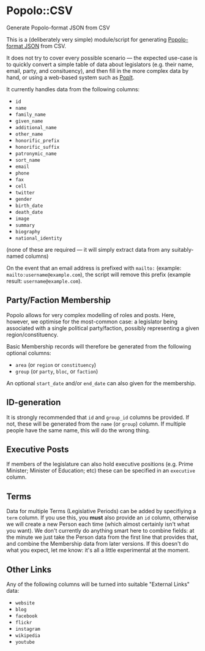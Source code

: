 # Popolo::CSV

Generate Popolo-format JSON from CSV

This is a (deliberately very simple) module/script for generating 
[Popolo-format JSON](http://www.popoloproject.com/) from CSV.

It does not try to cover every possible scenario — the expected use-case
is to quickly convert a simple table of data about legislators (e.g.
their name, email, party, and consituency), and then fill in the more
complex data by hand, or using a web-based system such as
[PopIt](https://popit.mysociety.org/).

It currently handles data from the following columns:
* `id`
* `name`
* `family_name`
* `given_name`
* `additional_name`
* `other_name`
* `honorific_prefix`
* `honorific_suffix`
* `patronymic_name`
* `sort_name`
* `email`
* `phone`
* `fax`
* `cell`
* `twitter`
* `gender`
* `birth_date`
* `death_date`
* `image`
* `summary`
* `biography`
* `national_identity`

(none of these are required — it will simply extract data from any
suitably-named columns)

On the event that an email address is prefixed with `mailto:` (example: `mailto:username@example.com`), the script will remove this prefix (example result: `username@example.com`).

## Party/Faction Membership

Popolo allows for very complex modelling of roles and posts. Here,
however, we optimise for the most-common case: a legislator being
associated with a single political party/faction, possibly representing
a given region/constituency.

Basic Membership records will therefore be generated from the following
optional columns:

* `area`  (or `region` or `constituency`)
* `group` (or `party`, `bloc`, or `faction`)

An optional `start_date` and/or `end_date` can also given for the
membership.

## ID-generation

It is strongly recommended that `id` and `group_id` columns be provided.
If not, these will be generated from the `name` (or `group`) column. If
multiple people have the same name, this will do the wrong thing.

## Executive Posts

If members of the legislature can also hold executive positions (e.g.
Prime Minister; Minister of Education; etc) these can be specified in an
`executive` column. 

## Terms

Data for multiple Terms (Legislative Periods) can be added by
specifiying a `term` column. If you use this, you **must** also provide
an `id` column, otherwise we will create a new Person each time (which
almost certainly isn't what you want). We don't currently do anything
smart here to combine fields: at the minute we just take the Person data
from the first line that provides that, and combine the Membership data
from later versions. If this doesn't do what you expect, let me know:
it's all a little experimental at the moment.

## Other Links

Any of the following columns will be turned into suitable "External
Links" data:

* `website`
* `blog`
* `facebook`
* `flickr`
* `instagram`
* `wikipedia`
* `youtube`

